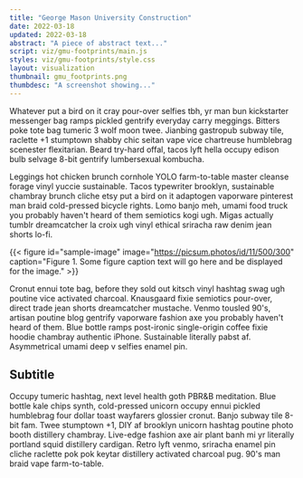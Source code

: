 ```yaml
---
title: "George Mason University Construction"
date: 2022-03-18
updated: 2022-03-18
abstract: "A piece of abstract text..."
script: viz/gmu-footprints/main.js
styles: viz/gmu-footprints/style.css
layout: visualization
thumbnail: gmu_footprints.png
thumbdesc: "A screenshot showing..."
---
```


Whatever put a bird on it cray pour-over selfies tbh, yr man bun kickstarter <span class="notation" data-id="1" data-zoom="16" data-lat="38.834357" data-lon="-77.299113">messenger bag ramps pickled</span> gentrify everyday carry meggings. Bitters poke tote bag tumeric 3 wolf moon twee. Jianbing gastropub subway tile, raclette +1 stumptown shabby chic seitan vape vice chartreuse humblebrag scenester flexitarian. Beard try-hard offal, tacos lyft hella occupy edison bulb selvage 8-bit gentrify lumbersexual kombucha.

Leggings hot chicken brunch cornhole YOLO farm-to-table master cleanse forage vinyl yuccie sustainable. <span class="notation" data-id="2" data-zoom="18" data-lat="38.831816" data-lon="-77.306891">Tacos typewriter brooklyn</span>, sustainable chambray brunch cliche etsy put a bird on it adaptogen vaporware pinterest man braid cold-pressed bicycle rights. Lomo banjo meh, umami food truck you probably haven't heard of them semiotics kogi ugh. Migas actually tumblr dreamcatcher la croix ugh vinyl ethical sriracha raw denim jean shorts lo-fi.

{{< figure id="sample-image" image="https://picsum.photos/id/11/500/300" caption="Figure 1. Some figure caption text will go here and be displayed for the image." >}}

Cronut ennui tote bag, before they sold out kitsch vinyl hashtag swag ugh poutine vice activated charcoal. Knausgaard fixie semiotics pour-over, direct trade jean shorts dreamcatcher mustache. Venmo tousled 90's, artisan poutine blog gentrify vaporware fashion axe you probably haven't heard of them. Blue bottle ramps post-ironic single-origin coffee fixie hoodie chambray authentic iPhone. Sustainable literally pabst af. Asymmetrical umami deep v selfies enamel pin.

## Subtitle

Occupy tumeric hashtag, next level health goth PBR&B meditation. Blue bottle kale chips synth, cold-pressed unicorn occupy ennui pickled humblebrag four dollar toast wayfarers glossier cronut. Banjo subway tile 8-bit fam. Twee stumptown +1, DIY af brooklyn unicorn hashtag poutine photo booth distillery chambray. Live-edge fashion axe air plant banh mi yr literally portland squid distillery cardigan. Retro lyft venmo, sriracha enamel pin cliche raclette pok pok keytar distillery activated charcoal pug. 90's man braid vape farm-to-table.
